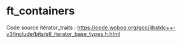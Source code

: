 # ft_containers

Code source itérator_traits : https://code.woboq.org/gcc/libstdc++-v3/include/bits/stl_iterator_base_types.h.html

